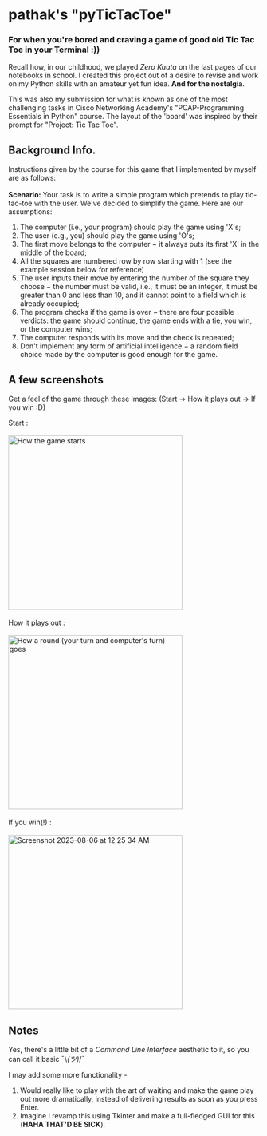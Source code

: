 # pathak's "pyTicTacToe"
### For when you're bored and craving a game of good old Tic Tac Toe in your Terminal :))

Recall how, in our childhood, we played <i>Zero Kaata</i> on the last pages of our notebooks in school.
I created this project out of a desire to revise and work on my Python skills with an amateur yet fun idea. <b>And for the nostalgia</b>.

This was also my submission for what is known as one of the most challenging tasks in Cisco Networking Academy's "PCAP-Programming Essentials in Python" course.
The layout of the 'board' was inspired by their prompt for "Project: Tic Tac Toe".

## Background Info.
Instructions given by the course for this game that I implemented by myself are as follows:
<br><br>
<b>Scenario:</b>
Your task is to write a simple program which pretends to play tic-tac-toe with the user. We've decided to simplify the game. Here are our assumptions:

1. The computer (i.e., your program) should play the game using 'X's;
2. The user (e.g., you) should play the game using 'O's;
3. The first move belongs to the computer − it always puts its first 'X' in the middle of the board;
4. All the squares are numbered row by row starting with 1 (see the example session below for reference)
5. The user inputs their move by entering the number of the square they choose − the number must be valid, i.e., it must be an integer, it must be greater than 0 and less than 10, and it cannot point to a field which is already occupied;
6. The program checks if the game is over − there are four possible verdicts: the game should continue, the game ends with a tie, you win, or the computer wins;
7. The computer responds with its move and the check is repeated;
8. Don't implement any form of artificial intelligence − a random field choice made by the computer is good enough for the game.

## A few screenshots
Get a feel of the game through these images: (Start -> How it plays out -> If you win :D)

Start :
<br>
<br>
<img width="349" alt="How the game starts" src="https://github.com/adityapathakk/pyTicTacToe/assets/91721440/e95ba557-7c9c-4da8-9096-79046671da8a">
<br>
<br>
How it plays out :
<br>
<br>
<img width="349" alt="How a round (your turn and computer's turn) goes" src="https://github.com/adityapathakk/pyTicTacToe/assets/91721440/d63e5b8d-d11b-4e87-9e81-9231e8101f54">
<br>
<br>
If you win(!) :
<br>
<br>
<img width="349" alt="Screenshot 2023-08-06 at 12 25 34 AM" src="https://github.com/adityapathakk/pyTicTacToe/assets/91721440/66ad72ad-967d-4951-86f0-41b7119c66a7">

## Notes
Yes, there's a little bit of a <i>Command Line Interface</i> aesthetic to it, so you can call it basic ¯\\_(ツ)_/¯

I may add some more functionality -
1. Would really like to play with the art of waiting and make the game play out more dramatically, instead of delivering results as soon as you press Enter.
2. Imagine I revamp this using Tkinter and make a full-fledged GUI for this (<b>HAHA THAT'D BE SICK</b>).
